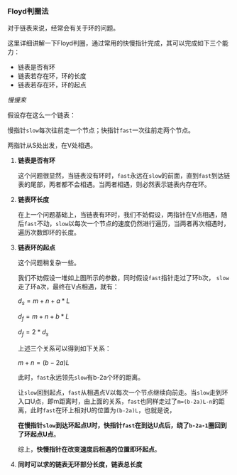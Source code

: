 ### Floyd判圈法

对于链表来说，经常会有关于环的问题。

这里详细讲解一下Floyd判圈，通过常用的快慢指针完成，其可以完成如下三个能力：

- 链表是否有环
- 链表若存在环，环的长度
- 链表若存在环，环的起点

*慢慢来*

假设存在这么一个链表：

<img src="" alt="" style="zoom:33%;" align='left'/>

慢指针`slow`每次往前走一个节点；快指针`fast`一次往前走两个节点。

两指针从S处出发，在V处相遇。

1. **链表是否有环**

   这个问题很显然，当链表没有环时，`fast`永远在`slow`的前面，直到`fast`到达链表的尾部，两者都不会相遇。当两者相遇，则必然表示链表内存在环。

2. **链表环长度**

   在上一个问题基础上，当链表有环时，我们不妨假设，两指针在V点相遇，随后`fast`不动，`slow`以每次一个节点的速度仍然进行遍历，当两者再次相遇时，遍历次数即环的长度。

3. **链表环的起点**

   这个问题稍复杂一些。

   我们不妨假设一堆如上图所示的参数，同时假设`fast`指针走过了环b次， `slow`走了环a次，最终在V点相遇，就有：

   $d_s=m+n+a*L$

   $d_f=m+n+b*L$

   $d_f=2*d_s$

   上述三个关系可以得到如下关系：

   $m+n=(b-2a)L$

   此时，`fast`永远领先`slow`有b-2a个环的距离。

   让`slow`回到起点，`fast`从相遇点V以每次一个节点继续向前走。当`slow`走到环入口U点，即m距离时，由上面的关系，`fast`也同样走过了`m=(b-2a)L-n​`的距离，此时`fast`在环上相对U的位置为`(b-2a)L`，也就是说，

   **在慢指针`slow`到达环起点U时，快指针`fast`在到达U点后，绕了`b-2a-1`圈回到了环起点U点**。

   综上，**快慢指针在改变速度后相遇的位置即环起点**。

4. **同时可以求的链表无环部分长度，链表总长度**